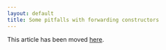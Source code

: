 ```yaml
---
layout: default
title: Some pitfalls with forwarding constructors
---
```


This article has been moved [here].

 [here]: /cxx11/2012-06-05-is_related.html

